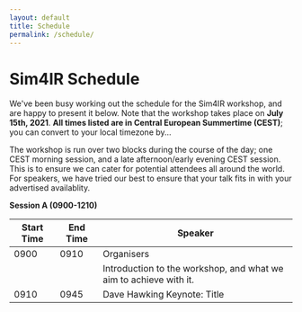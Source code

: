 ```yaml
---
layout: default
title: Schedule
permalink: /schedule/
---
```


# Sim4IR Schedule

We've been busy working out the schedule for the Sim4IR workshop, and are happy to present it below. Note that the workshop takes place on **July 15th, 2021**. **All times listed are in Central European Summertime (CEST)**; you can convert to your local timezone by...

The workshop is run over two blocks during the course of the day; one CEST morning session, and a late afternoon/early evening CEST session. This is to ensure we can cater for potential attendees all around the world. For speakers, we have tried our best to ensure that your talk fits in with your advertised availablity.

**Session A (0900-1210)**

| Start Time | End Time | Speaker                                                           |
|------------|----------|-------------------------------------------------------------------|
| 0900       | 0910     | Organisers                                                        |
|            |          | Introduction to the workshop, and what we aim to achieve with it. |
| 0910       | 0945     | Dave Hawking Keynote: Title                                       |